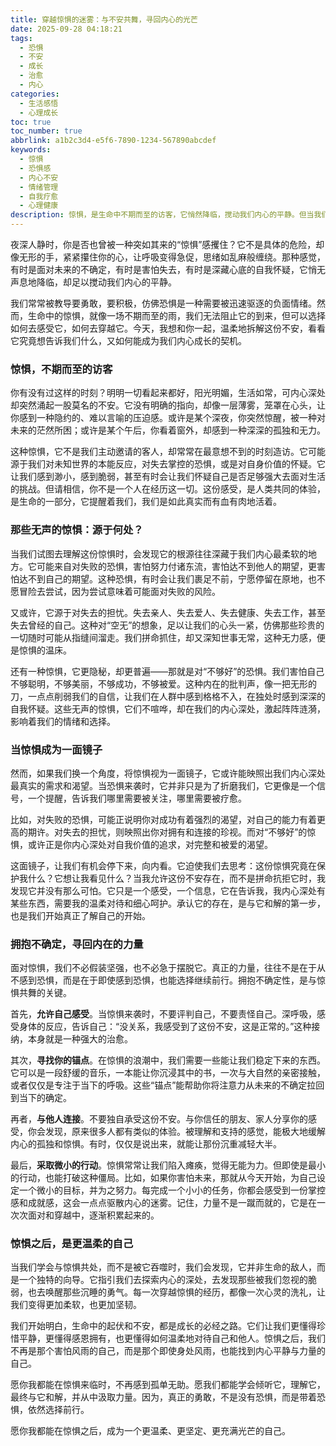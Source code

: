 ```yaml
---
title: 穿越惊惧的迷雾：与不安共舞，寻回内心的光芒
date: 2025-09-28 04:18:21
tags:
  - 恐惧
  - 不安
  - 成长
  - 治愈
  - 内心
categories:
  - 生活感悟
  - 心理成长
toc: true
toc_number: true
abbrlink: a1b2c3d4-e5f6-7890-1234-567890abcdef
keywords:
  - 惊惧
  - 恐惧感
  - 内心不安
  - 情绪管理
  - 自我疗愈
  - 心理健康
description: 惊惧，是生命中不期而至的访客，它悄然降临，搅动我们内心的平静。但当我们学会温柔地面对它，理解它，甚至与它共舞时，我们会发现，惊惧并非终点，而是通往更深层自我认知与内在力量的桥梁。这篇文章，献给每一个在不安中寻找勇气，在迷雾中渴望光明的你。
---
```


夜深人静时，你是否也曾被一种突如其来的“惊惧”感攫住？它不是具体的危险，却像无形的手，紧紧攥住你的心，让呼吸变得急促，思绪如乱麻般缠绕。那种感觉，有时是面对未来的不确定，有时是害怕失去，有时是深藏心底的自我怀疑，它悄无声息地降临，却足以搅动我们内心的平静。

我们常常被教导要勇敢，要积极，仿佛恐惧是一种需要被迅速驱逐的负面情绪。然而，生命中的惊惧，就像一场不期而至的雨，我们无法阻止它的到来，但可以选择如何去感受它，如何去穿越它。今天，我想和你一起，温柔地拆解这份不安，看看它究竟想告诉我们什么，又如何能成为我们内心成长的契机。

### 惊惧，不期而至的访客

你有没有过这样的时刻？明明一切看起来都好，阳光明媚，生活如常，可内心深处却突然涌起一股莫名的不安。它没有明确的指向，却像一层薄雾，笼罩在心头，让你感到一种隐约的、难以言喻的压迫感。或许是某个深夜，你突然惊醒，被一种对未来的茫然所困；或许是某个午后，你看着窗外，却感到一种深深的孤独和无力。

这种惊惧，它不是我们主动邀请的客人，却常常在最意想不到的时刻造访。它可能源于我们对未知世界的本能反应，对失去掌控的恐惧，或是对自身价值的怀疑。它让我们感到渺小，感到脆弱，甚至有时会让我们怀疑自己是否足够强大去面对生活的挑战。但请相信，你不是一个人在经历这一切。这份感受，是人类共同的体验，是生命的一部分，它提醒着我们，我们是如此真实而有血有肉地活着。

### 那些无声的惊惧：源于何处？

当我们试图去理解这份惊惧时，会发现它的根源往往深藏于我们内心最柔软的地方。它可能来自对失败的恐惧，害怕努力付诸东流，害怕达不到他人的期望，更害怕达不到自己的期望。这种恐惧，有时会让我们裹足不前，宁愿停留在原地，也不愿冒险去尝试，因为尝试意味着可能面对失败的风险。

又或许，它源于对失去的担忧。失去亲人、失去爱人、失去健康、失去工作，甚至失去曾经的自己。这种对“空无”的想象，足以让我们的心头一紧，仿佛那些珍贵的一切随时可能从指缝间溜走。我们拼命抓住，却又深知世事无常，这种无力感，便是惊惧的温床。

还有一种惊惧，它更隐秘，却更普遍——那就是对“不够好”的恐惧。我们害怕自己不够聪明，不够美丽，不够成功，不够被爱。这种内在的批判声，像一把无形的刀，一点点削弱我们的自信，让我们在人群中感到格格不入，在独处时感到深深的自我怀疑。这些无声的惊惧，它们不喧哗，却在我们的内心深处，激起阵阵涟漪，影响着我们的情绪和选择。

### 当惊惧成为一面镜子

然而，如果我们换一个角度，将惊惧视为一面镜子，它或许能映照出我们内心深处最真实的需求和渴望。当恐惧来袭时，它并非只是为了折磨我们，它更像是一个信号，一个提醒，告诉我们哪里需要被关注，哪里需要被疗愈。

比如，对失败的恐惧，可能正说明你对成功有着强烈的渴望，对自己的能力有着更高的期许。对失去的担忧，则映照出你对拥有和连接的珍视。而对“不够好”的惊惧，或许正是你内心深处对自我价值的追求，对完整和被爱的渴望。

这面镜子，让我们有机会停下来，向内看。它迫使我们去思考：这份惊惧究竟在保护我什么？它想让我看见什么？当我允许这份不安存在，而不是拼命抗拒它时，我发现它并没有那么可怕。它只是一个感受，一个信息，它在告诉我，我内心深处有某些东西，需要我的温柔对待和细心呵护。承认它的存在，是与它和解的第一步，也是我们开始真正了解自己的开始。

### 拥抱不确定，寻回内在的力量

面对惊惧，我们不必假装坚强，也不必急于摆脱它。真正的力量，往往不是在于从不感到恐惧，而是在于即使感到恐惧，也能选择继续前行。拥抱不确定性，是与惊惧共舞的关键。

首先，**允许自己感受**。当惊惧来袭时，不要评判自己，不要责怪自己。深呼吸，感受身体的反应，告诉自己：“没关系，我感受到了这份不安，这是正常的。”这种接纳，本身就是一种强大的治愈。

其次，**寻找你的锚点**。在惊惧的浪潮中，我们需要一些能让我们稳定下来的东西。它可以是一段舒缓的音乐，一本能让你沉浸其中的书，一次与大自然的亲密接触，或者仅仅是专注于当下的呼吸。这些“锚点”能帮助你将注意力从未来的不确定拉回到当下的确定。

再者，**与他人连接**。不要独自承受这份不安。与你信任的朋友、家人分享你的感受，你会发现，原来很多人都有类似的体验。被理解和支持的感觉，能极大地缓解内心的孤独和惊惧。有时，仅仅是说出来，就能让那份沉重减轻大半。

最后，**采取微小的行动**。惊惧常常让我们陷入瘫痪，觉得无能为力。但即使是最小的行动，也能打破这种僵局。比如，如果你害怕未来，那就从今天开始，为自己设定一个微小的目标，并为之努力。每完成一个小小的任务，你都会感受到一份掌控感和成就感，这会一点点驱散内心的迷雾。记住，力量不是一蹴而就的，它是在一次次面对和穿越中，逐渐积累起来的。

### 惊惧之后，是更温柔的自己

当我们学会与惊惧共处，而不是被它吞噬时，我们会发现，它并非生命的敌人，而是一个独特的向导。它指引我们去探索内心的深处，去发现那些被我们忽视的脆弱，也去唤醒那些沉睡的勇气。每一次穿越惊惧的经历，都像一次心灵的洗礼，让我们变得更加柔软，也更加坚韧。

我们开始明白，生命中的起伏和不安，都是成长的必经之路。它们让我们更懂得珍惜平静，更懂得感恩拥有，也更懂得如何温柔地对待自己和他人。惊惧之后，我们不再是那个害怕风雨的自己，而是那个即使身处风雨，也能找到内心平静与力量的自己。

愿你我都能在惊惧来临时，不再感到孤单无助。愿我们都能学会倾听它，理解它，最终与它和解，并从中汲取力量。因为，真正的勇敢，不是没有恐惧，而是带着恐惧，依然选择前行。

愿你我都能在惊惧之后，成为一个更温柔、更坚定、更充满光芒的自己。